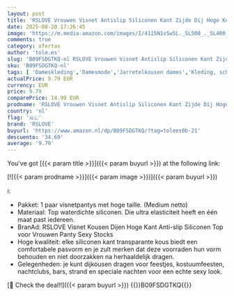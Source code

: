 ```yaml
---
layout: post
title: 'RSLOVE Vrouwen Visnet Antislip Siliconen Kant Zijde Dij Hoge Kousen Medium Netto  Wit  One size'
date: 2025-08-20 17:26:45
image: 'https://m.media-amazon.com/images/I/4115N1vSw5L._SL500_._SL400_.jpg'
comments: true
category: ofertas
author: 'tole.es'
slug: 'B09FSDGTKQ-nl RSLOVE Vrouwen Visnet Antislip Siliconen Kant Zijde Dij...'
sku: 'B09FSDGTKQ-nl'
tags: [ 'Dameskleding','Damesmode','Jarretelkousen dames','Kleding, schoenen & sieraden','Kleding, schoenen en sieraden','Sokken & beenmode dames','rslove','🇳🇱', ]
actualPrice: 9.79 EUR
currency: EUR
price: 9.79
comparePrice: 14.99 EUR
prodname: 'RSLOVE Vrouwen Visnet Antislip Siliconen Kant Zijde Dij Hoge Kousen Medium Netto  Wit  One size'
country: 'nl'
flag: '🇳🇱'
brand: 'RSLOVE'
buyurl: 'https://www.amazon.nl/dp/B09FSDGTKQ/?tag=tolees0b-21'
descuento: '34.69'
average: '9.79'
---
```


You've got [{{< param title >}}]({{< param buyurl >}}) at the following link:

[![{{< param prodname >}}]({{< param image >}})]({{< param buyurl >}})

ℹ️:

- Pakket: 1 paar visnetpantys met hoge taille. (Medium netto)
- Materiaal: Top waterdichte siliconen. Die ultra elasticiteit heeft en één maat past iedereen.
- BranAd: RSLOVE Visnet Kousen Dijen Hoge Kant Anti-slip Siliconen Top voor Vrouwen Panty Sexy Stocks
- Hoge kwaliteit: elke siliconen kant transparante kous biedt een comfortabele pasvorm en je zult merken dat deze voorraden hun vorm behouden en niet doorzakken na herhaaldelijk dragen.
- Gelegenheden: je kunt dijkousen dragen voor feestjes, kostuumfeesten, nachtclubs, bars, strand en speciale nachten voor een echte sexy look.

[🛒 Check the deal!!]({{< param buyurl >}})
{{<world>}}B09FSDGTKQ{{</world>}}
